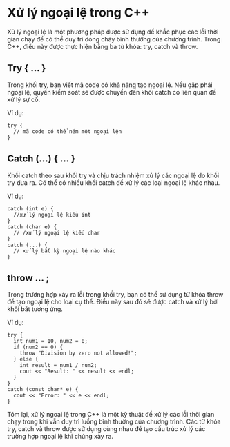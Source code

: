 # Xử lý ngoại lệ trong C++
Xử lý ngoại lệ là một phương pháp được sử dụng để khắc phục các lỗi thời gian chạy để có thể duy trì dòng chảy bình thường của chương trình. Trong C++, điều này được thực hiện bằng ba từ khóa: try, catch và throw.
## Try { … }
Trong khối try, bạn viết mã code có khả năng tạo ngoại lệ. Nếu gặp phải ngoại lệ, quyền kiểm soát sẽ được chuyển đến khối catch có liên quan để xử lý sự cố.

Ví dụ:
~~~
try {
  // mã code có thể ném một ngoại lện
}
~~~
## Catch (…) { … }
Khối catch theo sau khối try và chịu trách nhiệm xử lý các ngoại lệ do khối try đưa ra. Có thể có nhiều khối catch để xử lý các loại ngoại lệ khác nhau.

Ví dụ:
~~~
catch (int e) {
  //xử lý ngoại lệ kiểu int
}
catch (char e) {
  // /xử lý ngoại lệ kiểu char
}
catch (...) {
  // xử lý bất kỳ ngoại lệ nào khác
}
~~~
## throw … ;
Trong trường hợp xảy ra lỗi trong khối try, bạn có thể sử dụng từ khóa throw để tạo ngoại lệ cho loại cụ thể. Điều này sau đó sẽ được catch và xử lý bởi khối bắt tương ứng.

Ví dụ:
~~~
try {
  int num1 = 10, num2 = 0;
  if (num2 == 0) {
    throw "Division by zero not allowed!";
  } else {
    int result = num1 / num2;
    cout << "Result: " << result << endl;
  }
}
catch (const char* e) {
  cout << "Error: " << e << endl;
}
~~~
Tóm lại, xử lý ngoại lệ trong C++ là một kỹ thuật để xử lý các lỗi thời gian chạy trong khi vẫn duy trì luồng bình thường của chương trình. Các từ khóa try, catch và throw được sử dụng cùng nhau để tạo cấu trúc xử lý các trường hợp ngoại lệ khi chúng xảy ra.
